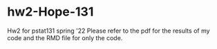# hw2-Hope-131
Hw2 for pstat131 spring '22
Please refer to the pdf for the results of my code and the RMD file for only the code.
